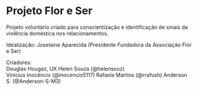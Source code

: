 # Projeto Flor e Ser

Projeto voluntário criado para conscientização e identificação de sinais da violência doméstica nos relacionamentos.

Idealização:
Joselaine Aparecida (Presidente Fundadora da Associação Flor e Ser)

Criadores: <br/>
Douglas Hougaz, UX
Helen Souza (@helensouz) <br/>
Vinicius Inocêncio (@inocencio5117)
Rafaela Martins (@rrafush)
Anderson S. (@Anderson-S-M3)
